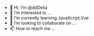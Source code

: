 - 👋 Hi, I’m @ddDelia
- 👀 I’m interested in ...
- 🌱 I’m currently learning JavaScript,Vue
- 💞️ I’m looking to collaborate on ...
- 📫 How to reach me ...

<!---
ddDelia/ddDelia is a ✨ special ✨ repository because its `README.md` (this file) appears on your GitHub profile.
You can click the Preview link to take a look at your changes.
--->
